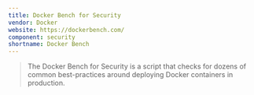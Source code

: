 ```yaml
---
title: Docker Bench for Security
vendor: Docker
website: https://dockerbench.com/
component: security
shortname: Docker Bench
---
```

> The Docker Bench for Security is a script that checks for dozens of
> common best-practices around deploying Docker containers in
> production.
